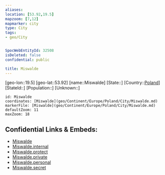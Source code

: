 ```yaml
---
aliases: 
location: [53.92,19.5]
mapzoom: [7,12] 
mapmarker: city 
type: City
tags:
- geo/City


SpocWebEntityId: 32508
isDeleted: false
confidential: public

title: Miswalde
---
```

[geo-lon::19.5]
[geo-lat::53.92]
[name::Miswalde]
[State::]
[Country::[Poland](geo/Continent/Europe/Poland.md)]
[StateId::]
[Population::]
[Unknown::]


```leaflet
id: Miswalde
coordinates: [Miswalde](geo/Continent/Europe/Poland/City/Miswalde.md)
markerFile: [Miswalde](geo/Continent/Europe/Poland/City/Miswalde.md)
defaultZoom: 11 
maxZoom: 18
```


## Confidential Links & Embeds: 
- [Miswalde](../../../../../../_public/geo/Continent/Europe/Poland/City/Miswalde.md) 
- [Miswalde.internal](../../../../../../_internal/geo/Continent/Europe/Poland/City/Miswalde.internal.md) 
- [Miswalde.protect](../../../../../../_protect/geo/Continent/Europe/Poland/City/Miswalde.protect.md) 
- [Miswalde.private](../../../../../../_private/geo/Continent/Europe/Poland/City/Miswalde.private.md) 
- [Miswalde.personal](../../../../../../_personal/geo/Continent/Europe/Poland/City/Miswalde.personal.md) 
- [Miswalde.secret](../../../../../../_secret/geo/Continent/Europe/Poland/City/Miswalde.secret.md) 
